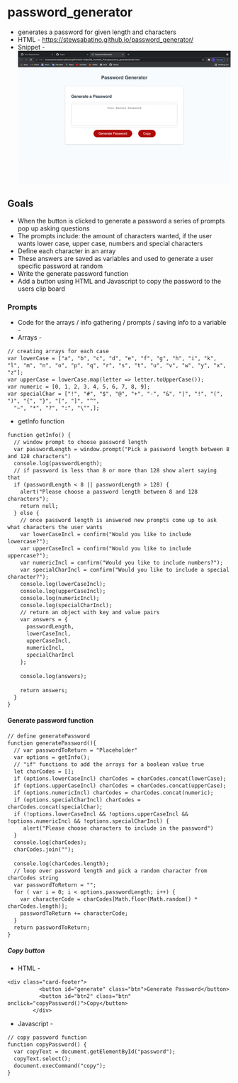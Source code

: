 # password_generator
* generates a password for given length and characters
* HTML - https://stewsabatino.github.io/password_generator/
* Snippet - <img src="./assets/screenshot.png" alt="website screenshot of password generator">

## Goals
* When the button is clicked to generate a password a series of prompts pop up asking questions
* The prompts include: the amount of characters wanted, if the user wants lower case, upper case, numbers and special characters
* Define each character in an array
* These answers are saved as variables and used to generate a user specific password at random
* Write the generate password function
* Add a button using HTML and Javascript to copy the password to the users clip board

### Prompts
* Code for the arrays / info gathering / prompts / saving info to a variable -
* Arrays -
```
// creating arrays for each case
var lowerCase = ["a", "b", "c", "d", "e", "f", "g", "h", "i", "k", "l", "m", "n", "o", "p", "q", "r", "s", "t", "u", "v", "w", "y", "x", "z"];
var upperCase = lowerCase.map(letter => letter.toUpperCase());
var numeric = [0, 1, 2, 3, 4, 5, 6, 7, 8, 9];
var specialChar = ["!", "#", "$", "@", "+", "-", "&", "|", "!", "(", ")", "{", "}", "[", "]", "^",
  "~", "*", "?", ":", "\"",];
``` 

* getInfo function
```
function getInfo() {
  // window prompt to choose password length
  var passwordLength = window.prompt("Pick a password length between 8 and 128 characters")
  console.log(passwordLength);
  // if password is less than 8 or more than 128 show alert saying that
  if (passwordLength < 8 || passwordLength > 128) {
    alert("Please choose a password length between 8 and 128 characters");
    return null;
  } else {
    // once password length is answered new prompts come up to ask what characters the user wants
    var lowerCaseIncl = confirm("Would you like to include lowercase?");
    var upperCaseIncl = confirm("Would you like to include uppercase?");
    var numericIncl = confirm("Would you like to include numbers?");
    var specialCharIncl = confirm("Would you like to include a special character?");
    console.log(lowerCaseIncl);
    console.log(upperCaseIncl);
    console.log(numericIncl);
    console.log(specialCharIncl);
    // return an object with key and value pairs
    var answers = { 
      passwordLength,
      lowerCaseIncl,
      upperCaseIncl,
      numericIncl,
      specialCharIncl
    };

    console.log(answers);

    return answers;
  }
}
```

#### Generate password function
```
// define generatePassword
function generatePassword(){
  // var passwordToReturn = "Placeholder"
  var options = getInfo();
  // "if" functions to add the arrays for a boolean value true
  let charCodes = [];
  if (options.lowerCaseIncl) charCodes = charCodes.concat(lowerCase);
  if (options.upperCaseIncl) charCodes = charCodes.concat(upperCase);
  if (options.numericIncl) charCodes = charCodes.concat(numeric);
  if (options.specialCharIncl) charCodes = charCodes.concat(specialChar);
  if (!options.lowerCaseIncl && !options.upperCaseIncl && !options.numericIncl && !options.specialCharIncl) {
     alert("Please choose characters to include in the password")
  }
  console.log(charCodes);
  charCodes.join("");

  console.log(charCodes.length);
  // loop over password length and pick a random character from charCodes string
  var passwordToReturn = "";
  for ( var i = 0; i < options.passwordLength; i++) {
    var characterCode = charCodes[Math.floor(Math.random() * charCodes.length)];
    passwordToReturn += characterCode;
  }
  return passwordToReturn;
}
```

##### Copy button
* HTML -
```
<div class="card-footer">
          <button id="generate" class="btn">Generate Password</button>
          <button id="btn2" class="btn" onclick="copyPassword()">Copy</button>
        </div>
```
* Javascript - 
```
// copy password function
function copyPassword() {
  var copyText = document.getElementById("password");
  copyText.select();
  document.execCommand("copy");
}
```